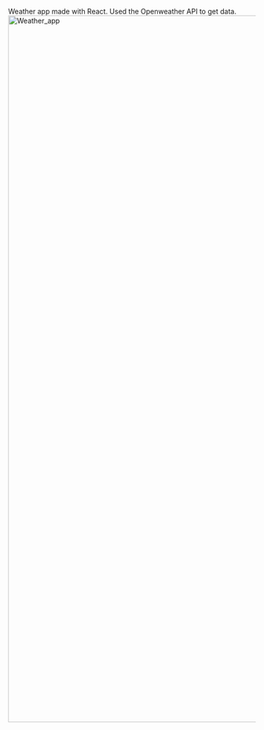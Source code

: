 Weather app made with React. Used the Openweather API to get data.
<img width="1436" alt="Weather_app" src="https://user-images.githubusercontent.com/44252455/164338519-77da47ee-4e62-43e1-96a7-1805a0d90857.png">
